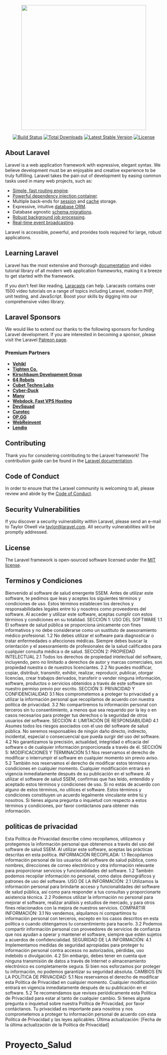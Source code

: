 <p align="center"><a href="https://laravel.com" target="_blank"><img src="https://raw.githubusercontent.com/laravel/art/master/logo-lockup/5%20SVG/2%20CMYK/1%20Full%20Color/laravel-logolockup-cmyk-red.svg" width="400"></a></p>

<p align="center">
<a href="https://travis-ci.org/laravel/framework"><img src="https://travis-ci.org/laravel/framework.svg" alt="Build Status"></a>
<a href="https://packagist.org/packages/laravel/framework"><img src="https://img.shields.io/packagist/dt/laravel/framework" alt="Total Downloads"></a>
<a href="https://packagist.org/packages/laravel/framework"><img src="https://img.shields.io/packagist/v/laravel/framework" alt="Latest Stable Version"></a>
<a href="https://packagist.org/packages/laravel/framework"><img src="https://img.shields.io/packagist/l/laravel/framework" alt="License"></a>
</p>

## About Laravel

Laravel is a web application framework with expressive, elegant syntax. We believe development must be an enjoyable and creative experience to be truly fulfilling. Laravel takes the pain out of development by easing common tasks used in many web projects, such as:

- [Simple, fast routing engine](https://laravel.com/docs/routing).
- [Powerful dependency injection container](https://laravel.com/docs/container).
- Multiple back-ends for [session](https://laravel.com/docs/session) and [cache](https://laravel.com/docs/cache) storage.
- Expressive, intuitive [database ORM](https://laravel.com/docs/eloquent).
- Database agnostic [schema migrations](https://laravel.com/docs/migrations).
- [Robust background job processing](https://laravel.com/docs/queues).
- [Real-time event broadcasting](https://laravel.com/docs/broadcasting).

Laravel is accessible, powerful, and provides tools required for large, robust applications.

## Learning Laravel

Laravel has the most extensive and thorough [documentation](https://laravel.com/docs) and video tutorial library of all modern web application frameworks, making it a breeze to get started with the framework.

If you don't feel like reading, [Laracasts](https://laracasts.com) can help. Laracasts contains over 1500 video tutorials on a range of topics including Laravel, modern PHP, unit testing, and JavaScript. Boost your skills by digging into our comprehensive video library.

## Laravel Sponsors

We would like to extend our thanks to the following sponsors for funding Laravel development. If you are interested in becoming a sponsor, please visit the Laravel [Patreon page](https://patreon.com/taylorotwell).

### Premium Partners

- **[Vehikl](https://vehikl.com/)**
- **[Tighten Co.](https://tighten.co)**
- **[Kirschbaum Development Group](https://kirschbaumdevelopment.com)**
- **[64 Robots](https://64robots.com)**
- **[Cubet Techno Labs](https://cubettech.com)**
- **[Cyber-Duck](https://cyber-duck.co.uk)**
- **[Many](https://www.many.co.uk)**
- **[Webdock, Fast VPS Hosting](https://www.webdock.io/en)**
- **[DevSquad](https://devsquad.com)**
- **[Curotec](https://www.curotec.com/services/technologies/laravel/)**
- **[OP.GG](https://op.gg)**
- **[WebReinvent](https://webreinvent.com/?utm_source=laravel&utm_medium=github&utm_campaign=patreon-sponsors)**
- **[Lendio](https://lendio.com)**

## Contributing

Thank you for considering contributing to the Laravel framework! The contribution guide can be found in the [Laravel documentation](https://laravel.com/docs/contributions).

## Code of Conduct

In order to ensure that the Laravel community is welcoming to all, please review and abide by the [Code of Conduct](https://laravel.com/docs/contributions#code-of-conduct).

## Security Vulnerabilities

If you discover a security vulnerability within Laravel, please send an e-mail to Taylor Otwell via [taylor@laravel.com](mailto:taylor@laravel.com). All security vulnerabilities will be promptly addressed.

## License

The Laravel framework is open-sourced software licensed under the [MIT license](https://opensource.org/licenses/MIT).


## Terminos y Condiciones

Bienvenido al software de salud emergente SSEM. Antes de utilizar este software, te pedimos que leas y aceptes los siguientes términos y condiciones de uso. Estos términos establecen los derechos y responsabilidades legales entre tú y nosotros como proveedores del software. Al acceder y utilizar este software, aceptas cumplir con estos términos y condiciones en su totalidad.
SECCIÓN 1: USO DEL SOFTWARE
1.1 El software de salud pública se proporciona únicamente con fines informativos y no debe considerarse como un sustituto de asesoramiento médico profesional.
1.2 No debes utilizar el software para diagnosticar o tratar enfermedades o afecciones médicas. Siempre debes buscar la orientación y el asesoramiento de profesionales de la salud calificados para cualquier consulta médica o de salud.
SECCIÓN 2: PROPIEDAD INTELECTUAL
2.1 Todos los derechos de propiedad intelectual del software, incluyendo, pero no limitado a derechos de autor y marcas comerciales, son propiedad nuestra o de nuestros licenciantes.
2.2 No puedes modificar, copiar, distribuir, transmitir, exhibir, realizar, reproducir, publicar, otorgar licencias, crear trabajos derivados, transferir o vender ninguna información, software, productos o servicios obtenidos a través de este software sin nuestro permiso previo por escrito.
SECCIÓN 3: PRIVACIDAD Y CONFIDENCIALIDAD
3.1 Nos comprometemos a proteger tu privacidad y a utilizar la información personal que recopilamos de acuerdo con nuestra política de privacidad.
3.2 No compartiremos tu información personal con terceros sin tu consentimiento, a menos que sea requerido por la ley o en casos necesarios para proteger tus derechos o la seguridad de otros usuarios del software.
SECCIÓN 4: LIMITACIÓN DE RESPONSABILIDAD
4.1 Asumes todos los riesgos asociados con el uso del software de salud pública. No seremos responsables de ningún daño directo, indirecto, incidental, especial o consecuencial que pueda surgir del uso del software.
4.2 No garantizamos la precisión, actualidad, integridad o eficacia del software o de cualquier información proporcionada a través de él.
SECCIÓN 5: MODIFICACIONES Y TERMINACIÓN
5.1 Nos reservamos el derecho de modificar o interrumpir el software en cualquier momento sin previo aviso.
5.2 También nos reservamos el derecho de modificar estos términos y condiciones en cualquier momento. Cualquier modificación entrará en vigencia inmediatamente después de su publicación en el software.
Al utilizar el software de salud SSEM, confirmas que has leído, entendido y aceptado estos términos y condiciones de uso. Si no estás de acuerdo con alguno de estos términos, no utilices el software. Estos términos y condiciones constituyen un acuerdo legalmente vinculante entre tú y nosotros.
Si tienes alguna pregunta o inquietud con respecto a estos términos y condiciones, por favor contáctanos para obtener más información.


## politicas de privacidad

Esta Política de Privacidad describe cómo recopilamos, utilizamos y protegemos la información personal que obtenemos a través del uso del software de salud SSEM. Al utilizar este software, aceptas las prácticas descritas en esta política.
INFORMACIÓN RECOPILADA:
1.1 Recopilamos información personal de los usuarios del software de salud pública, como nombres, direcciones de correo electrónico y otra información relevante para proporcionar servicios y funcionalidades del software.
1.2 También podemos recopilar información no personal, como datos demográficos y patrones de uso del software.
USO DE LA INFORMACIÓN:
2.1 Utilizamos la información personal para brindarte acceso y funcionalidades del software de salud pública, así como para responder a tus consultas y proporcionarte asistencia técnica.
2.2 Podemos utilizar la información no personal para mejorar el software, realizar análisis y estudios de mercado, y para otros fines relacionados con la mejora de nuestros servicios.
COMPARTIR INFORMACIÓN:
3.1 No vendemos, alquilamos ni compartimos tu información personal con terceros, excepto en los casos descritos en esta política o cuando obtengamos tu consentimiento para hacerlo.
3.2 Podemos compartir información personal con proveedores de servicios de confianza que nos ayudan a operar y mantener el software, siempre que estén sujetos a acuerdos de confidencialidad.
SEGURIDAD DE LA INFORMACIÓN:
4.1 Implementamos medidas de seguridad apropiadas para proteger tu información personal contra accesos no autorizados, pérdidas, uso indebido o divulgación.
4.2 Sin embargo, debes tener en cuenta que ninguna transmisión de datos a través de Internet o almacenamiento electrónico es completamente segura. Si bien nos esforzamos por proteger tu información, no podemos garantizar su seguridad absoluta.
CAMBIOS EN LA POLÍTICA DE PRIVACIDAD:
5.1 Nos reservamos el derecho de modificar esta Política de Privacidad en cualquier momento. Cualquier modificación entrará en vigencia inmediatamente después de su publicación en el software.
5.2 Te recomendamos que revises periódicamente esta Política de Privacidad para estar al tanto de cualquier cambio.
Si tienes alguna pregunta o inquietud sobre nuestra Política de Privacidad, por favor contáctanos. Tu privacidad es importante para nosotros y nos comprometemos a proteger tu información personal de acuerdo con esta Política de Privacidad y las leyes aplicables.
Última actualización: [Fecha de la última actualización de la Política de Privacidad]
# Proyecto_Salud
